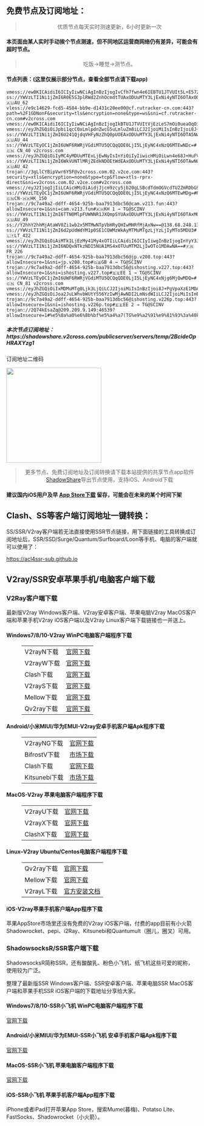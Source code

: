 
<h2>免费节点及订阅地址：</h2>
<blockquote>
<p style="text-align: center;">优质节点每天实时测速更新，6小时更新一次</p>
</blockquote>
<h4>本页面由某人实时手动挨个节点测速，但不同地区运营商网络仍有差异，可能会有超时节点。</h4>
<blockquote>
<p style="text-align: center;">吃饭->睡觉->测节点。</p>
</blockquote>
<h4>节点列表：(这里仅展示部分节点，查看全部节点请下载app)</h4>

```ss://YWVzLTI1Ni1jZmI6YW1hem9uc2tyMDVAMTMuMTI0LjI5Ljc1OjQ0Mw==#🇰🇷 KR_375
vmess://ew0KICAidiI6ICIyIiwNCiAgInBzIjogIvCfh7fwn4e6IEBTU1JTVUIt5L+E572X5pavVjA2LeS7mOi0ueaOqOiNkDp2MmNyb3NzLmNvbSIsDQogICJhZGQiOiAiMTc2LjExOS4xNTYuMjI5IiwNCiAgInBvcnQiOiAiODUyIiwNCiAgImlkIjogIjJlNWYxMjQxLWU3MmUtNDAxNi04MWU4LTlkNWM1MmVlMGExNiIsDQogICJhaWQiOiAiMCIsDQogICJzY3kiOiAiYXV0byIsDQogICJuZXQiOiAid3MiLA0KICAidHlwZSI6ICJub25lIiwNCiAgImhvc3QiOiAiZDc2YmIzNTY5Ni5sYW93YW54aWFuZy5jb20iLA0KICAicGF0aCI6ICIvYXBpL3YzL2Rvd25sb2FkLmdldEZpbGUiLA0KICAidGxzIjogIiIsDQogICJzbmkiOiAiIiwNCiAgImFscG4iOiAiIg0KfQ==
ss://YWVzLTI1Ni1jZmI6R0E5S3plRWd2ZnhOcmdtTUAxODUuMTY3LjExNi4yNTI6OTAxOQ==#🇦🇺AU_62
vless://e9c14629-fcd5-4584-bb9e-d1431c20ee00@cf.rutracker-cn.com:443?path=%2F1GDNonF&security=tls&encryption=none&type=ws&sni=cf.rutracker-cn.com#v2cross.com
vmess://ew0KICAidiI6ICIyIiwNCiAgInBzIjogIkBTU1JTVUItVjEzLeS7mOi0ueaOqOiNkDp2MmNyb3NzLmNvbSIsDQogICJhZGQiOiAiY24wMi5kb3dubG9hZG1vdmllLmNuIiwNCiAgInBvcnQiOiAiNjUwODQiLA0KICAiaWQiOiAiMDI1M2I1NzQtODAyMC0zMTg2LWE2NDctMDI2NzI5NWFjOWJiIiwNCiAgImFpZCI6ICIwIiwNCiAgInNjeSI6ICJhdXRvIiwNCiAgIm5ldCI6ICJ3cyIsDQogICJ0eXBlIjogIm5vbmUiLA0KICAiaG9zdCI6ICJjbjAyLmRvd25sb2FkbW92aWUuY24iLA0KICAicGF0aCI6ICIvcm9ja2V0IiwNCiAgInRscyI6ICIiLA0KICAic25pIjogIiIsDQogICJhbHBuIjogIiINCn0=
vmess://eyJhZGQiOiJpbi1qcC0xLmlpdnZwcG5uLmluZm8iLCJ2IjoiMiIsInBzIjoi8J+HqPCfh7MgQ05fNDQ1IiwicG9ydCI6MzgzMDEsImlkIjoiNzkzODY2ODUtMTZkYS0zMjdjLTllMTQtYWE2ZDcwMmQ4NmJjIiwiYWlkIjoiMSIsIm5ldCI6IndzIiwidHlwZSI6IiIsImhvc3QiOiJ3d3cuaXZwbnByby5uZXQiLCJwYXRoIjoiL2hscy9jY3R2NXBoZC5tM3U4IiwidGxzIjoiIn0=
ss://YWVzLTI1Ni1jZmI6U241QjdqVHFyNzZhQ0pUOEAxODUuMTY3LjExNi4yNTI6OTA5Nw==#🇦🇺AU_44
ss://YWVzLTEyOC1jZmI6UWF6RWRjVGdiMTU5QCQqQDE0LjI5LjEyNC4xNzQ6MTEwNDc=#🇨🇳 CN_40 v2cross.com
vmess://eyJhZGQiOiIyMC4yMDUuMTExLjEwNyIsInYiOiIyIiwicHMiOiLwn4e68J+HuFVTXzEzMDUiLCJwb3J0Ijo1OTYxOSwiaWQiOiJhODgwNGEwMy1iZTNmLTQzYjktZWY3Zi04YWNiZGYzOWNiZTMiLCJhaWQiOiIwIiwibmV0Ijoid3MiLCJ0eXBlIjoiIiwiaG9zdCI6IllvdVR1YmUtYXdlaWtlamkiLCJwYXRoIjoiLyIsInRscyI6IiJ9
ss://YWVzLTI1Ni1jZmI6WkVUNTlMRjZEdkNDOEtWdEAxODUuMTY3LjExNi4yNTI6OTAwNQ==#🇦🇺AU_42
trojan://3gLlCYBipVwr6Y5F@v2cross.com.02.v2ce.com:443?security=xtls&encryption=none&type=tcp&flow=xtls-rprx-direct&sni=v2cross.com.02.v2ce.com#v2cross.com
vmess://eyJ2IjogIjIiLCAicHMiOiAidjJjcm9zcy5jb20gLSBcdTdmOGVcdTU2ZmRDbG91ZEZsYXJlXHU1MTZjXHU1M2Y4Q0ROXHU4MjgyXHU3MGI5IDM3IiwgImFkZCI6ICJ3d3cuZGlnaXRhbG9jZWFuLmNvbSIsICJwb3J0IjogIjQ0MyIsICJ0eXBlIjogIm5vbmUiLCAiaWQiOiAiM2RmNjYxMzctYTQyOC00MjljLWE4NTgtOGIxNTA3MjFiMzU0IiwgImFpZCI6ICIwIiwgIm5ldCI6ICJ3cyIsICJwYXRoIjogIi95b3V0YnVlQGJhaS1waWFvLXdhbmctemhlX3Z3cyIsICJob3N0IjogInVzMjMuNTY3NTY4Lm1sIiwgInRscyI6ICJ0bHMifQ==
ss://YWVzLTEyOC1jZmI6UWF6RWRjVGdiMTU5QCQqQDE0LjI5LjEyNC4xNzQ6MTEwMDg=#Relay_🇨🇳CN-🇭🇰HK_150
trojan://9c7a49a2-ddff-4654-925b-baa7913dbc56@cam.v213.fun:443?allowInsecure=1&sni=cam.v213.fun#🇰🇭KH 1 → TG@SCINV
ss://YWVzLTI1Ni1jZmI6TTN0MlpFUWNNR1JXQmpSYUAxODUuMTY3LjExNi4yNTI6OTAxMQ==#🇦🇺AU_49
ss://Y2hhY2hhMjAtaWV0Zi1wb2x5MTMwNTpVbHRyQHIwMHRfMjAxNw==@138.68.248.130:811#%E4%BB%98%E8%B4%B9%E6%8E%A8%E8%8D%90%3Adlj.tf%2Fssrsub__20
ss://YWVzLTI1Ni1jZmI6d2pUdWdYM1p0SE1COWMzWkAyMTMuMTgzLjYzLjIyMTo5MDU3#🇱🇹LT_422
vmess://eyJhZGQiOiAiMTk1LjEzMy41My4xOTIiLCAidiI6ICIyIiwgInBzIjogInYyY3Jvc3MuY29tIC0gXHU0ZmM0XHU3ZjU3XHU2NWFmICAyNCIsICJwb3J0IjogNDM2ODgsICJpZCI6ICJiZDFjOGI1Ny0wYTllLTRlOWYtYTI2MS00OGU5MGM4NzFlNDEiLCAiYWlkIjogIjAiLCAibmV0IjogIndzIiwgInR5cGUiOiAiIiwgImhvc3QiOiAiWW91VHViZS1hd2Vpa2VqaSIsICJwYXRoIjogIi8iLCAidGxzIjogIiJ9
ss://YWVzLTI1Ni1jZmI6NDQxNTkzNDI5NUA1MS4xOTUuMTM2LjIwOTo1MDAwNA==#🇫🇷FR_226
trojan://9c7a49a2-ddff-4654-925b-baa7913dbc56@jp.v208.top:443?allowInsecure=1&sni=jp.v208.top#🇬🇧GB 4 → TG@SCINV
trojan://9c7a49a2-ddff-4654-925b-baa7913dbc56@ishosting.v227.top:443?allowInsecure=1&sni=ishosting.v227.top#🇪🇪EE 1 → TG@SCINV
ss://YWVzLTEyOC1jZmI6UWF6RWRjVGdiMTU5QCQqQDE0LjI5LjEyNC4xNjg6MjQwMDQ=#🇨🇳 CN_81 v2cross.com
vmess://eyJhZGQiOiIxMDMuMTg0Ljk3LjQiLCJ2IjoiMiIsInBzIjoi8J+PgVpaXzE1MDAiLCJwb3J0Ijo4MCwiaWQiOiJhNDc5ZmMwMi0wN2M1LTQ4NjQtODU2NC1jNGYxNDdkZmE0ODgiLCJhaWQiOiIwIiwibmV0Ijoid3MiLCJ0eXBlIjoiIiwiaG9zdCI6ImZyb250aWVyLWkxOG4udGlrdG9rdi5jb20iLCJwYXRoIjoiL3Nob3B2cG4ubmV0IiwidGxzIjoiIn0=
vmess://eyJhZGQiOiJoa2JuLWhvbWUtYS56YzIwMjAwNDI2LmNsdWIiLCJ2IjoiMiIsInBzIjoiUmVsYXlf8J+HrfCfh7BISy3wn4et8J+HsEhLXzMyMCIsInBvcnQiOjM5OTk5LCJpZCI6IjY3YzUwZjZhLTgxNmQtMzU1NS04OWI0LTE5ZGQyOTYwOGY4YiIsImFpZCI6IjAiLCJuZXQiOiJ0Y3AiLCJ0eXBlIjoiIiwiaG9zdCI6ImhrYm4taG9tZS1hLnpjMjAyMDA0MjYuY2x1YiIsInBhdGgiOiIvbWljcm9zb2Z0IiwidGxzIjoidGxzIn0=
trojan://9c7a49a2-ddff-4654-925b-baa7913dbc56@ishosting.v226p.top:443?allowInsecure=1&sni=ishosting.v226p.top#🇪🇪EE 2 → TG@SCINV
trojan://2Q74kEsaZq@209.209.9.149:46539?allowInsecure=1#%e5%8a%a0%e6%8b%bf%e5%a4%a7(TG%e9%a2%91%e9%81%93%3a%40kxswa)
```
<h5>本次节点订阅地址：https://shadowshare.v2cross.com/publicserver/servers/temp/2BcideOpHRAXYzg1</h5>
<p>订阅地址二维码</p>
<img src='http://shadowshare.v2cross.com/qrcode.png' width=250 height=250>
<blockquote style='text-align: center;'>更多节点、免费订阅地址及订阅转换请下载本站提供的共享节点app软件<a href='https://shadowshare.v2cross.com'>ShadowShare</a>导出节点使用，支持iOS、Android下载</blockquote>
<h4>建议国内iOS用户及早 <a href='https://apps.apple.com/cn/app/shadowshare/id1612647259'>App Store下载</a> 留存，可能会在未来的某个时间下架</h4>

<div class="nv-content-wrap entry-content">
<h2>Clash、SS等客户端订阅地址一键转换：</h2>
<p>SS/SSR/V2ray客户端若无法直接使用SSR节点链接，用下面链接的工具转换成订阅地址后，SSR/SSD/Surge/Quantum/Surfboard/Loon等手机、电脑的客户端就可以使用了：</p>
<p><a href="https://acl4ssr-sub.github.io" target="_blank" rel="noreferrer noopener nofollow">https://acl4ssr-sub.github.io</a></p>
<h2>V2ray/SSR安卓苹果手机/电脑客户端下载</h2>
<h3>V2Ray客户端下载</h3>
<p>最新版V2ray Windows客户端、V2ray安卓客户端、苹果电脑V2ray MacOS客户端和苹果手机V2ray iOS客户端以及V2ray Linux客户端下载链接也一并送上。</p>
<h4>Windows7/8/10-<strong>V2ray WinPC电脑客户端</strong>程序下载</h4>
<figure class="wp-block-table alignwide is-style-stripes"><table><tbody><tr><td>V2rayN下载</td><td><a href="https://github.com/2dust/v2rayN/releases" target="_blank" rel="noreferrer noopener">官网下载</a></td></tr><tr><td>V2rayW下载</td><td><a href="https://github.com/Cenmrev/V2RayW/releases" target="_blank" rel="noreferrer noopener">官网下载</a></td></tr><tr><td>Clash下载</td><td><a href="https://github.com/Fndroid/clash_for_windows_pkg/releases" target="_blank" rel="noreferrer noopener">官网下载</a></td></tr><tr><td>V2rayS下载</td><td><a href="https://github.com/Shinlor/V2RayS/releases" target="_blank" rel="noreferrer noopener">官网下载</a></td></tr><tr><td>Mellow下载</td><td><a href="https://github.com/mellow-io/mellow/releases" target="_blank" rel="noreferrer noopener">官网下载</a></td></tr><tr><td>Qv2ray下载</td><td><a href="https://github.com/Qv2ray/Qv2ray" target="_blank" rel="noreferrer noopener">官网下载</a></td></tr></tbody></table></figure>
<h4><strong>Android/小米MIUI/华为EMUI-V2ray安卓手机客户端</strong>Apk程序下载</h4>
<figure class="wp-block-table alignwide is-style-stripes"><table><tbody><tr><td>V2rayNG下载</td><td><a href="https://github.com/2dust/v2rayNG/releases" target="_blank" rel="noreferrer noopener">官网下载</a></td></tr><tr><td>BifrostV下载</td><td><a rel="noreferrer noopener" href="https://www.appsapk.com/downloading/latest/com.github.dawndiy.bifrostv-0.6.8.apk" target="_blank">市场下载</a></td></tr><tr><td>Clash下载</td><td><a href="https://github.com/Kr328/ClashForAndroid/releases" target="_blank" rel="noreferrer noopener">官网下载</a></td></tr><tr><td>Kitsunebi下载</td><td><a rel="noreferrer noopener" href="https://apkpure.com/kitsunebi/fun.kitsunebi.kitsunebi4android" target="_blank">市场下载</a></td></tr></tbody></table></figure>
<h4><strong>MacOS-V2ray <strong>苹果电脑</strong>客户端</strong>程序下载</h4>
<figure class="wp-block-table alignwide is-style-stripes"><table><tbody><tr><td>V2rayU下载</td><td><a href="https://github.com/yanue/V2rayU/releases" target="_blank" rel="noreferrer noopener">官网下载</a></td></tr><tr><td>V2rayX下载</td><td><a href="https://github.com/Cenmrev/V2RayX/releases" target="_blank" rel="noreferrer noopener">官网下载</a></td></tr><tr><td>ClashX下载</td><td><a href="https://github.com/yichengchen/clashX/releases" target="_blank" rel="noreferrer noopener">官网下载</a></td></tr></tbody></table></figure>
<h4><strong>Linux</strong>–<strong>V2ray Ubuntu/Centos电脑客户端</strong>程序下载</h4>
<figure class="wp-block-table alignwide is-style-stripes"><table><tbody><tr><td>Qv2ray下载</td><td><a href="https://github.com/Qv2ray/Qv2ray" target="_blank" rel="noreferrer noopener">官网下载</a></td></tr><tr><td>Mellow下载</td><td><a href="https://github.com/mellow-io/mellow/releases" target="_blank" rel="noreferrer noopener">官网下载</a></td></tr><tr><td>V2rayL下载</td><td><a rel="noreferrer noopener" href="https://github.com/jiangxufeng/v2rayL" target="_blank">官方安装文档</a></td></tr></tbody></table></figure>
<h4>iOS-<strong>V2ray苹果<strong>手机客户端</strong>App程序</strong>下载</h4>
<p>苹果AppStore市场里还没有免费的V2ray iOS客户端，付费的app目前有小火箭Shadowrocket、pepi、i2Ray、Kitsunebi和Quantumult（圈儿，圈叉）可用。</p>
<h3>ShadowsocksR/SSR客户端下载</h3>
<p>ShadowsocksR简称SSR，还有酸酸乳、粉色小飞机、纸飞机这些可爱的昵称，使用较为广泛。</p>
<p>整理了最新版SSR Windows客户端、SSR安卓客户端、苹果电脑SSR MacOS客户端和苹果手机SSR iOS客户端的下载地址分享给大家。</p>
<h4><strong>Windows7/8/10-<strong>SSR小飞机 WinPC电脑客户端</strong>程序下载</strong></h4>
<p><a rel="noreferrer noopener" href="https://github.com/shadowsocksrr/shadowsocksr-csharp/releases" target="_blank">官网下载</a></p>
<h4><strong><strong>Android/小米MIUI/华为EMUI-SSR小飞机 安卓手机客户端</strong>Apk程序下载</strong></h4>
<p><a rel="noreferrer noopener" href="https://github.com/shadowsocksrr/shadowsocksr-android/releases" target="_blank">官网下载</a></p>
<h4><strong><strong>MacOS-SSR小飞机 苹果电脑客户端</strong>程序下载</strong></h4>
<p><a href="https://github.com/qinyuhang/ShadowsocksX-NG-R/releases" target="_blank" rel="noreferrer noopener">官网下载</a></p>
<h4><strong>iOS-<strong>SSR小飞机 苹果手机客户端App程序</strong></strong>下载</h4>
<p>iPhone或者iPad打开苹果App Store，搜索Mume(暮梅)、Potatso Lite、FastSocks、Shadowrocket（小火箭）。</p>
